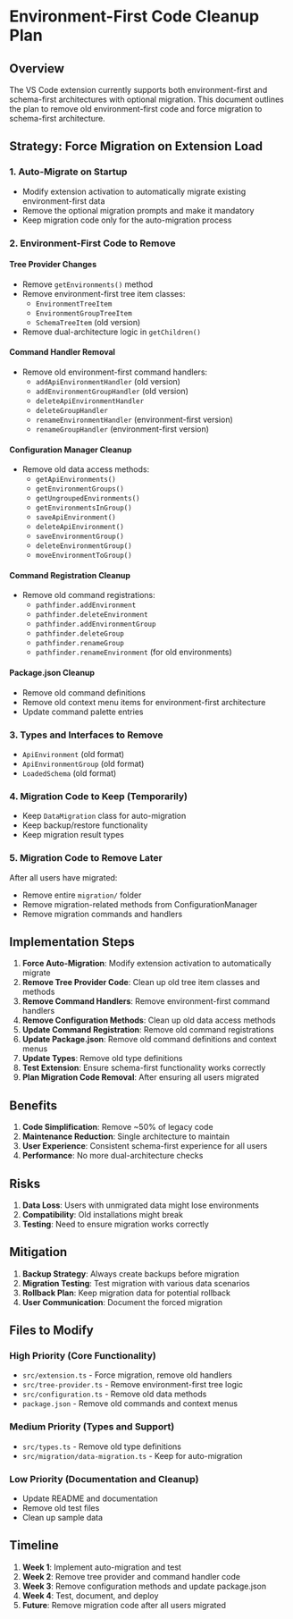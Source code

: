 # Environment-First Code Cleanup Plan

## Overview

The VS Code extension currently supports both environment-first and schema-first architectures with optional migration. This document outlines the plan to remove old environment-first code and force migration to schema-first architecture.

## Strategy: Force Migration on Extension Load

### 1. Auto-Migrate on Startup
- Modify extension activation to automatically migrate existing environment-first data
- Remove the optional migration prompts and make it mandatory
- Keep migration code only for the auto-migration process

### 2. Environment-First Code to Remove

#### Tree Provider Changes
- Remove `getEnvironments()` method
- Remove environment-first tree item classes:
  - `EnvironmentTreeItem`
  - `EnvironmentGroupTreeItem` 
  - `SchemaTreeItem` (old version)
- Remove dual-architecture logic in `getChildren()`

#### Command Handler Removal
- Remove old environment-first command handlers:
  - `addApiEnvironmentHandler` (old version)
  - `addEnvironmentGroupHandler` (old version)
  - `deleteApiEnvironmentHandler`
  - `deleteGroupHandler`
  - `renameEnvironmentHandler` (environment-first version)
  - `renameGroupHandler` (environment-first version)

#### Configuration Manager Cleanup
- Remove old data access methods:
  - `getApiEnvironments()`
  - `getEnvironmentGroups()`
  - `getUngroupedEnvironments()`
  - `getEnvironmentsInGroup()`
  - `saveApiEnvironment()`
  - `deleteApiEnvironment()`
  - `saveEnvironmentGroup()`
  - `deleteEnvironmentGroup()`
  - `moveEnvironmentToGroup()`

#### Command Registration Cleanup
- Remove old command registrations:
  - `pathfinder.addEnvironment`
  - `pathfinder.deleteEnvironment`
  - `pathfinder.addEnvironmentGroup`
  - `pathfinder.deleteGroup`
  - `pathfinder.renameGroup`
  - `pathfinder.renameEnvironment` (for old environments)

#### Package.json Cleanup
- Remove old command definitions
- Remove old context menu items for environment-first architecture
- Update command palette entries

### 3. Types and Interfaces to Remove
- `ApiEnvironment` (old format)
- `ApiEnvironmentGroup` (old format)
- `LoadedSchema` (old format)

### 4. Migration Code to Keep (Temporarily)
- Keep `DataMigration` class for auto-migration
- Keep backup/restore functionality
- Keep migration result types

### 5. Migration Code to Remove Later
After all users have migrated:
- Remove entire `migration/` folder
- Remove migration-related methods from ConfigurationManager
- Remove migration commands and handlers

## Implementation Steps

1. **Force Auto-Migration**: Modify extension activation to automatically migrate
2. **Remove Tree Provider Code**: Clean up old tree item classes and methods
3. **Remove Command Handlers**: Remove environment-first command handlers
4. **Remove Configuration Methods**: Clean up old data access methods
5. **Update Command Registration**: Remove old command registrations
6. **Update Package.json**: Remove old command definitions and context menus
7. **Update Types**: Remove old type definitions
8. **Test Extension**: Ensure schema-first functionality works correctly
9. **Plan Migration Code Removal**: After ensuring all users migrated

## Benefits

1. **Code Simplification**: Remove ~50% of legacy code
2. **Maintenance Reduction**: Single architecture to maintain
3. **User Experience**: Consistent schema-first experience for all users
4. **Performance**: No more dual-architecture checks

## Risks

1. **Data Loss**: Users with unmigrated data might lose environments
2. **Compatibility**: Old installations might break
3. **Testing**: Need to ensure migration works correctly

## Mitigation

1. **Backup Strategy**: Always create backups before migration
2. **Migration Testing**: Test migration with various data scenarios
3. **Rollback Plan**: Keep migration data for potential rollback
4. **User Communication**: Document the forced migration

## Files to Modify

### High Priority (Core Functionality)
- `src/extension.ts` - Force migration, remove old handlers
- `src/tree-provider.ts` - Remove environment-first tree logic
- `src/configuration.ts` - Remove old data methods
- `package.json` - Remove old commands and context menus

### Medium Priority (Types and Support)
- `src/types.ts` - Remove old type definitions
- `src/migration/data-migration.ts` - Keep for auto-migration

### Low Priority (Documentation and Cleanup)
- Update README and documentation
- Remove old test files
- Clean up sample data

## Timeline

1. **Week 1**: Implement auto-migration and test
2. **Week 2**: Remove tree provider and command handler code
3. **Week 3**: Remove configuration methods and update package.json
4. **Week 4**: Test, document, and deploy
5. **Future**: Remove migration code after all users migrated
